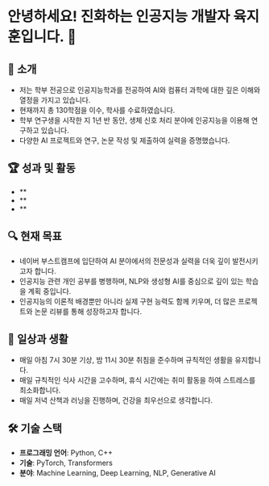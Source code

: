 # 안녕하세요! 진화하는 인공지능 개발자 육지훈입니다. 🚀

## 📌 소개
- 저는 학부 전공으로 인공지능학과를 전공하여 AI와 컴퓨터 과학에 대한 깊은 이해와 열정을 가지고 있습니다.
- 현재까지 총 130학점을 이수, 학사를 수료하였습니다.
- 학부 연구생을 시작한 지 1년 반 동안, 생체 신호 처리 분야에 인공지능을 이용해 연구하고 있습니다.
- 다양한 AI 프로젝트와 연구, 논문 작성 및 제출하여 실력을 증명했습니다.

## 🏆 성과 및 활동
- **
- **
- **

## 🔍 현재 목표
- 네이버 부스트캠프에 입단하여 AI 분야에서의 전문성과 실력을 더욱 깊이 발전시키고자 합니다.
- 인공지능 관련 개인 공부를 병행하며, NLP와 생성형 AI를 중심으로 깊이 있는 학습을 계획 중입니다.
- 인공지능의 이론적 배경뿐만 아니라 실제 구현 능력도 함께 키우며, 더 많은 프로젝트와 논문 리뷰를 통해 성장하고자 합니다.

## 📅 일상과 생활
- 매일 아침 7시 30분 기상, 밤 11시 30분 취침을 준수하며 규칙적인 생활을 유지합니다.
- 매일 규칙적인 식사 시간을 고수하며, 휴식 시간에는 취미 활동을 하여 스트레스를 최소화합니다.
- 매일 저녁 산책과 러닝을 진행하며, 건강을 최우선으로 생각합니다.

## 🛠️ 기술 스택
- **프로그래밍 언어**: Python, C++
- **기술**: PyTorch, Transformers
- **분야**: Machine Learning, Deep Learning, NLP, Generative AI

<!--
**jihunyuk/jihunyuk** is a ✨ _special_ ✨ repository because its `README.md` (this file) appears on your GitHub profile.

Here are some ideas to get you started:

- 🔭 I’m currently working on ...
- 🌱 I’m currently learning ...
- 👯 I’m looking to collaborate on ...
- 🤔 I’m looking for help with ...
- 💬 Ask me about ...
- 📫 How to reach me: ...
- 😄 Pronouns: ...
- ⚡ Fun fact: ...
-->
